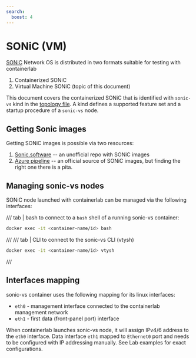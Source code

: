 ```yaml
---
search:
  boost: 4
---
```

# SONiC (VM)

[SONiC](https://sonic-net.github.io/SONiC/) Network OS is distributed in two formats suitable for testing with containerlab

1. Containerized SONiC
2. Virtual Machine SONiC (topic of this document)

This document covers the containerized SONiC that is identified with `sonic-vs` kind in the [topology file](../topo-def-file.md). A kind defines a supported feature set and a startup procedure of a `sonic-vs` node.

## Getting Sonic images

Getting SONiC images is possible via two resources:

1. [Sonic.software](https://sonic.software/) -- an unofficial repo with SONiC images
2. [Azure pipeline](https://dev.azure.com/mssonic/build/_build) -- an official source of SONiC images, but finding the right one there is a pita.

## Managing sonic-vs nodes

SONiC node launched with containerlab can be managed via the following interfaces:

/// tab | bash
to connect to a `bash` shell of a running sonic-vs container:

```bash
docker exec -it <container-name/id> bash
```

///
/// tab | CLI
to connect to the sonic-vs CLI (vtysh)

```bash
docker exec -it <container-name/id> vtysh
```

///

## Interfaces mapping

sonic-vs container uses the following mapping for its linux interfaces:

* `eth0` - management interface connected to the containerlab management network
* `eth1` - first data (front-panel port) interface

When containerlab launches sonic-vs node, it will assign IPv4/6 address to the `eth0` interface. Data interface `eth1` mapped to `Ethernet0` port and needs to be configured with IP addressing manually. See Lab examples for exact configurations.
